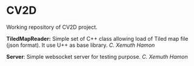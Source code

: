 # CV2D



Working repository of CV2D project. 

**TiledMapReader:** Simple set of C++ class allowing load of Tiled map file (json format). It use U++ as base library.  																											*C. Xemuth Hamon*

**Server**: Simple websocket server for testing purpose. *C. Xemuth Hamon*



